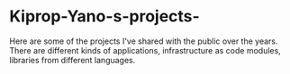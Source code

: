 # Kiprop-Yano-s-projects-
Here are some of the projects I've shared with the public over the years. There are different kinds of applications, infrastructure as code modules, libraries from different languages. 
